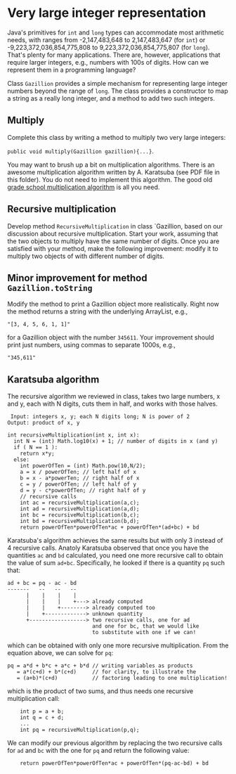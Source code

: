 # Very large integer representation
 
 Java's primitives for `int` and `long` types can accommodate most arithmetic needs, with ranges from -2,147,483,648 to 2,147,483,647 (for `int`) or -9,223,372,036,854,775,808 to 9,223,372,036,854,775,807 (for `long`). That's plenty for many applications. There are, however, applications that require larger integers, e.g., numbers with 100s of digits. How can we represent them in a programming language?
 
Class `Gazillion` provides a simple mechanism for representing large integer numbers beyond the range of `long`. The class provides a constructor to map a string as a really long integer, and a method to add two such integers.

## Multiply
Complete this class by writing a method to multiply two very large integers:


`public void multiply(Gazillion gazillion){...}`.

You may want to brush up a bit on multiplication algorithms. There is an awesome multiplication algorithm written by A. Karatsuba (see PDF file in this folder). You do not need to implement this algorithm. The good old [grade school multiplication algorithm](https://en.wikipedia.org/wiki/Multiplication_algorithm#Long_multiplication) is all you need.

## Recursive multiplication

Develop method `RecursiveMultiplication` in class `Gazillion, based on our discussion about recursive multiplication. Start your work, assuming that the two objects to multiply have the same number of digits. Once you are satisfied with your method, make the following improvement: modify it to multiply two objects of with different number of digits.

## Minor improvement for method `Gazillion.toString`
Modify the method to print a Gazillion object more realistically. Right now the method returns a string with the underlying ArrayList, e.g.,

`"[3, 4, 5, 6, 1, 1]"`

for a Gazillion object with the number `345611`. Your improvement should print just numbers, using commas to separate 1000s, e.g.,

`"345,611"`

## Karatsuba algorithm 

The recursive algorithm we reviewed in class, takes two large numbers, x and y, each with N digits, cuts them in half, and works with those halves.

```
 Input: integers x, y; each N digits long; N is power of 2
Output: product of x, y

int recursiveMultiplication(int x, int x):
  int N = (int) Math.log10(x) + 1; // number of digits in x (and y)
  if ( N == 1 ):
    return x*y;
  else:
    int powerOfTen = (int) Math.pow(10,N/2);
    a = x / powerOfTen; // left half of x
    b = x - a*powerTen; // right half of x
    c = y / powerOfTen; // left half of y
    d = y - c*powerOfTen; // right half of y
    // recursive calls
    int ac = recursiveMultiplication(a,c);
    int ad = recursiveMultiplication(a,d);
    int bc = recursiveMultiplication(b,c);
    int bd = recursiveMultiplication(b,d);
    return powerOfTen*powerOfTen*ac + powerOfTen*(ad+bc) + bd 
```

Karatsuba's algorithm achieves the same results but with only 3 instead of 4 recursive calls. Anatoly Karatsuba observed that once you have the quantities `ac` and `bd` calculated, you need one more recursive call to obtain the value of sum `ad+bc`. Specifically, he looked if there is a quantity `pq` such that: 
```
ad + bc = pq - ac - bd
-------   --   --   --
      |    |    |    |
      |    |    |    +---> already computed
      |    |    +--------> already computed too
      |    +-------------> unknown quantity
      +------------------> two recursive calls, one for ad
                           and one for bc, that we would like
                           to substitute with one if we can!
```
which can be obtained with only one more recursive multiplication. From the equation above, we can solve for `pq`:

```
pq = a*d + b*c + a*c + b*d // writing variables as products 
   = a*(c+d) + b*(c+d)     // for clarity, to illustrate the
   = (a+b)*(c+d)           // factoring leading to one multiplication!
```
which is the product of two sums, and thus needs one recursive multiplication call:

```
    int p = a + b;
    int q = c + d;
    ...
    int pq = recursiveMultiplication(p,q);
```

We can modify our previous algorithm by replacing the two recursive calls for `ad` and `bc` with the one for `pq` and return the following value:

```
    return powerOfTen*powerOfTen*ac + powerOfTen*(pq-ac-bd) + bd 
```